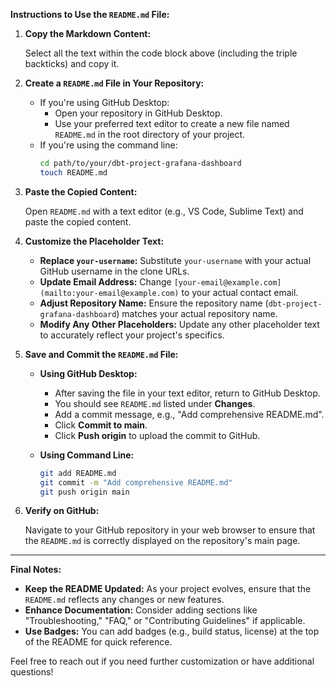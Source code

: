 

**Instructions to Use the `README.md` File:**

1. **Copy the Markdown Content:**

   Select all the text within the code block above (including the triple backticks) and copy it.

2. **Create a `README.md` File in Your Repository:**

   - If you're using GitHub Desktop:
     - Open your repository in GitHub Desktop.
     - Use your preferred text editor to create a new file named `README.md` in the root directory of your project.
   - If you're using the command line:
     ```bash
     cd path/to/your/dbt-project-grafana-dashboard
     touch README.md
     ```

3. **Paste the Copied Content:**

   Open `README.md` with a text editor (e.g., VS Code, Sublime Text) and paste the copied content.

4. **Customize the Placeholder Text:**

   - **Replace `your-username`:** Substitute `your-username` with your actual GitHub username in the clone URLs.
   - **Update Email Address:** Change `[your-email@example.com](mailto:your-email@example.com)` to your actual contact email.
   - **Adjust Repository Name:** Ensure the repository name (`dbt-project-grafana-dashboard`) matches your actual repository name.
   - **Modify Any Other Placeholders:** Update any other placeholder text to accurately reflect your project's specifics.

5. **Save and Commit the `README.md` File:**

   - **Using GitHub Desktop:**
     - After saving the file in your text editor, return to GitHub Desktop.
     - You should see `README.md` listed under **Changes**.
     - Add a commit message, e.g., "Add comprehensive README.md".
     - Click **Commit to main**.
     - Click **Push origin** to upload the commit to GitHub.
   
   - **Using Command Line:**
     ```bash
     git add README.md
     git commit -m "Add comprehensive README.md"
     git push origin main
     ```

6. **Verify on GitHub:**

   Navigate to your GitHub repository in your web browser to ensure that the `README.md` is correctly displayed on the repository's main page.

---

**Final Notes:**

- **Keep the README Updated:** As your project evolves, ensure that the `README.md` reflects any changes or new features.
- **Enhance Documentation:** Consider adding sections like "Troubleshooting," "FAQ," or "Contributing Guidelines" if applicable.
- **Use Badges:** You can add badges (e.g., build status, license) at the top of the README for quick reference.

Feel free to reach out if you need further customization or have additional questions!
